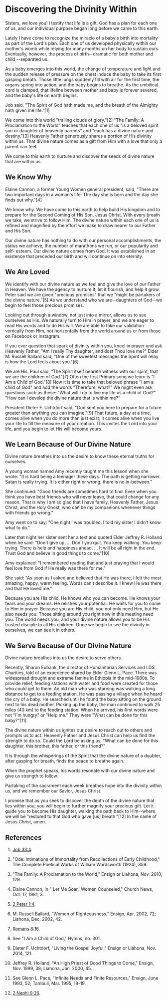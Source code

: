 # Discovering the Divinity Within

Sisters, we love you! I testify that life is a gift. God has a plan for each
one of us, and our individual purpose began long before we came to this earth.

Lately I have come to recognize the miracle of a baby's birth into mortality
as part of the Lord's plan. Each one of us developed physically within our
mother's womb while relying for many months on her body to sustain ours.
Eventually, however, the process of birth--dramatic for both mother and child
--separated us.

As a baby emerges into this world, the change of temperature and light and the
sudden release of pressure on the chest induce the baby to take its first
gasping breath. Those little lungs suddenly fill with air for the first time,
the organs spring into action, and the baby begins to breathe. As the
umbilical cord is clamped, that lifeline between mother and baby is forever
severed, and the baby's life on earth begins.

Job said, "The Spirit of God hath made me, and the breath of the Almighty hath
given me life."[1]

We come into this world "trailing clouds of glory."[2] "The Family: A
Proclamation to the World" teaches that each one of us "is a beloved spirit
son or daughter of heavenly parents" and "each has a divine nature and
destiny."[3] Heavenly Father generously shares a portion of His divinity
within us. That divine nature comes as a gift from Him with a love that only a
parent can feel.

We come to this earth to nurture and discover the seeds of divine nature that
are within us.

## We Know Why

Elaine Cannon, a former Young Women general president, said, "There are two
important days in a woman's life: The day she is born and the day she finds
out why."[4]

We know why. We have come to this earth to help build His kingdom and to
prepare for the Second Coming of His Son, Jesus Christ. With every breath we
take, we strive to follow Him. The divine nature within each one of us is
refined and magnified by the effort we make to draw nearer to our Father and
His Son.

Our divine nature has nothing to do with our personal accomplishments, the
status we achieve, the number of marathons we run, or our popularity and self-
esteem. Our divine nature comes from God. It was established in an existence
that preceded our birth and will continue on into eternity.

## We Are Loved

We identify with our divine nature as we feel and give the love of our Father
in Heaven. We have the agency to nurture it, let it flourish, and help it
grow. Peter said we are given "precious promises" that we "might be partakers
of the divine nature."[5] As we understand who we are--daughters of God--we
begin to feel those precious promises.

Looking out through a window, not just into a mirror, allows us to see
ourselves as His. We naturally turn to Him in prayer, and we are eager to read
His words and to do His will. We are able to take our validation vertically
from Him, not horizontally from the world around us or from those on Facebook
or Instagram.

If you ever question that spark of divinity within you, kneel in prayer and
ask Heavenly Father, "Am I really Thy daughter, and dost Thou love me?" Elder
M. Russell Ballard said, "One of the sweetest messages the Spirit will relay
is how the Lord feels about you."[6]

We are His. Paul said, "The Spirit itself beareth witness with our spirit,
that we are the children of God."[7] Often the first Primary song we learn is
"I Am a Child of God."[8] Now it is time to take that beloved phrase "I am a
child of God" and add the words "Therefore, what?" We might even ask questions
such as these: "What will I do to live my life as a child of God?" "How can I
develop the divine nature that is within me?"

President Dieter F. Uchtdorf said, "God sent you here to prepare for a future
greater than anything you can imagine."[9] That future, a day at a time, comes
alive when you do more than just exist; it comes alive when you live your life
to fill the measure of your creation. This invites the Lord into your life,
and you begin to let His will become yours.

## We Learn Because of Our Divine Nature

Divine nature breathes into us the desire to know these eternal truths for
ourselves.

A young woman named Amy recently taught me this lesson when she wrote: "It is
hard being a teenager these days. The path is getting narrower. Satan is
really trying. It is either right or wrong; there is no in-between."

She continued: "Good friends are sometimes hard to find. Even when you think
you have best friends who will never leave, that could change for any reason.
That is why I am so glad that I have family, Heavenly Father, Jesus Christ,
and the Holy Ghost, who can be my companions whenever things with friends go
wrong."

Amy went on to say: "One night I was troubled. I told my sister I didn't know
what to do."

Later that night her sister sent her a text and quoted Elder Jeffrey R.
Holland when he said: "Don't give up. ... Don't you quit. You keep walking. You
keep trying. There is help and happiness ahead. ... It will be all right in the
end. Trust God and believe in good things to come."[10]

Amy explained: "I remembered reading that and just praying that I would feel
love from God if He really was there for me."

She said: "As soon as I asked and believed that He was there, I felt the most
amazing, happy, warm feeling. Words can't describe it. I knew He was there and
that He loved me."

Because you are His child, He knows who you can become. He knows your fears
and your dreams. He relishes your potential. He waits for you to come to Him
in prayer. Because you are His child, you not only need Him, but He also needs
you. Those sitting around you right now in this meeting need you. The world
needs you, and your divine nature allows you to be His trusted disciple to all
His children. Once we begin to see the divinity in ourselves, we can see it in
others.

## We Serve Because of Our Divine Nature

Divine nature breathes into us the desire to serve others.

Recently, Sharon Eubank, the director of Humanitarian Services and LDS
Charities, told of an experience shared by Elder Glenn L. Pace. There was
widespread drought and extreme famine in Ethiopia in the mid-1980s. To provide
relief, feeding stations with water and food were created for those who could
get to them. An old man who was starving was walking a long distance to get to
a feeding station. He was passing a village when he heard the cry of a baby.
He searched until he found the baby sitting on the ground next to his dead
mother. Picking up the baby, the man continued to walk 25 miles (40 km) to the
feeding station. When he arrived, his first words were not "I'm hungry" or
"Help me." They were "What can be done for this baby?"[11]

The divine nature within us ignites our desire to reach out to others and
prompts us to act. Heavenly Father and Jesus Christ can help us find the
strength to do so. Could the Lord be asking us, "What can be done for this
daughter, this brother, this father, or this friend?"

It is through the whisperings of the Spirit that the divine nature of a
doubter, after gasping for breath, finds the peace to breathe again.

When the prophet speaks, his words resonate with our divine nature and give us
strength to follow.

Partaking of the sacrament each week breathes hope into the divinity within
us, and we remember our Savior, Jesus Christ.

I promise that as you seek to discover the depth of the divine nature that
lies within you, you will begin to further magnify your precious gift. Let it
guide you to become His daughter, walking the path back to Him--where we will
be "restored to that God who gave [us] breath."[12] In the name of Jesus
Christ, amen.

## References

  1.  [Job 33:4](https://www.lds.org/scriptures/ot/job/33.4?lang=eng#3).

  2.  "Ode: Intimations of Immortality from Recollections of Early Childhood," The Complete Poetical Works of William Wordsworth (1924), 359.

  3.  "The Family: A Proclamation to the World," Ensign or Liahona, Nov. 2010, 129.

  4.  Elaine Cannon, in "'Let Me Soar,' Women Counseled," Church News, Oct. 17, 1981, 3.

  5.  [2 Peter 1:4](https://www.lds.org/scriptures/nt/2-pet/1.4?lang=eng#3).

  6.  M. Russell Ballard, "Women of Righteousness," Ensign, Apr. 2002, 72; Liahona, Dec. 2002, 42.

  7.  [Romans 8:16](https://www.lds.org/scriptures/nt/rom/8.16?lang=eng#15).

  8.  See "I Am a Child of God," Hymns, no. 301.

  9.  Dieter F. Uchtdorf, "Living the Gospel Joyful," Ensign or Liahona, Nov. 2014, 121.

  10.  Jeffrey R. Holland, "An High Priest of Good Things to Come," Ensign, Nov. 1999, 38; Liahona, Jan. 2000, 45.

  11.  See Glenn L. Pace, "Infinite Needs and Finite Resources," Ensign, June 1993, 52; Tambuli, Mar. 1995, 18-19.

  12.  [2 Nephi 9:26](https://www.lds.org/scriptures/bofm/2-ne/9.26?lang=eng#25).

